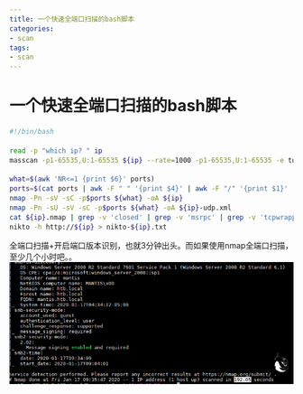 ```yaml
---
title: 一个快速全端口扫描的bash脚本
categories:
- scan
tags:
- scan
---
```

一个快速全端口扫描的bash脚本
===
```mass.sh
#!/bin/bash

read -p "which ip? " ip
masscan -p1-65535,U:1-65535 ${ip} --rate=1000 -p1-65535,U:1-65535 -e tun0 > ports  #修改这里的网卡名称tun0为你自己的联网的网卡

what=$(awk 'NR<=1 {print $6}' ports)
ports=$(cat ports | awk -F " " '{print $4}' | awk -F "/" '{print $1}' | sort -n | tr '\n' ',' | sed 's/,$//')
nmap -Pn -sV -sC -p$ports ${what} -oA ${ip}
nmap -Pn -sU -sV -sC -p$ports ${what} -oA ${ip}-udp.xml
cat ${ip}.nmap | grep -v 'closed' | grep -v 'msrpc' | grep -v 'tcpwrapped' > ${ip}.txt
nikto -h http://${ip} > nikto-${ip}.txt
```
全端口扫描+开启端口版本识别，也就3分钟出头。而如果使用nmap全端口扫描，至少几个小时吧。。
![1](https://raw.githubusercontent.com/Whale3070/Whale3070.github.io/master/images/01-17-06/1.PNG)


